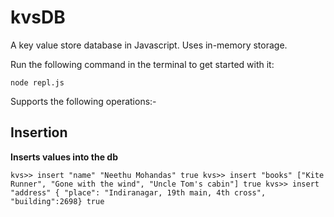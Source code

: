 # kvsDB

A key value store database in Javascript.
Uses in-memory storage.

Run the following command in the terminal to get started with it:

`node repl.js`

Supports the following operations:-

## Insertion

**Inserts values into the db**

`kvs>> insert "name" "Neethu Mohandas"
true
kvs>> insert "books" ["Kite Runner", "Gone with the wind", "Uncle Tom's cabin"]
true
kvs>> insert "address" { "place": "Indiranagar, 19th main, 4th cross", "building":2698}
true`
